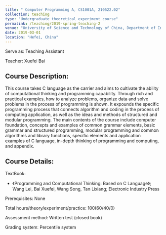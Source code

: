 ```yaml
---
title: " Computer Programming A, CS1001A, 210522.02"
collection: teaching
type: "Undergraduate theoretical experiment course"
permalink: /teaching/2019-spring-teaching-2
venue: "University of Science and Technology of China, Department of Information Science and Technology"
date: 2019-03-01
location: "Hefei, China"
---
```


Serve as: Teaching Assistant

Teacher: Xuefei Bai

## Course Description:

This course takes C language as the carrier and aims to cultivate the ability of computational thinking and programming capability. Through rich and practical examples, how to analyze problems, organize data and solve problems in the process of programming is shown. It expounds the specific programming process that connects algorithm and coding in the process of computing application, as well as the ideas and methods of structured and modular programming. The main contents of the course include computer foundation, concepts and examples of common grammar elements, basic grammar and structured programming, modular programming and common algorithms and library functions, specific elements and application examples of C language, in-depth thinking of programming and computing, and appendix.

## Course Details:

TextBook: 
* 《Programming and Computational Thinking: Based on C Language》; Wang Lei, Bai Xuefei, Wang Song, Tan Lixiang; Electronic Industry Press

Prerequisites: None

Total hours/theory/experiment/practice: 100(60/40/0)

Assessment method: Written test (closed book)

Grading system: Percentile system


